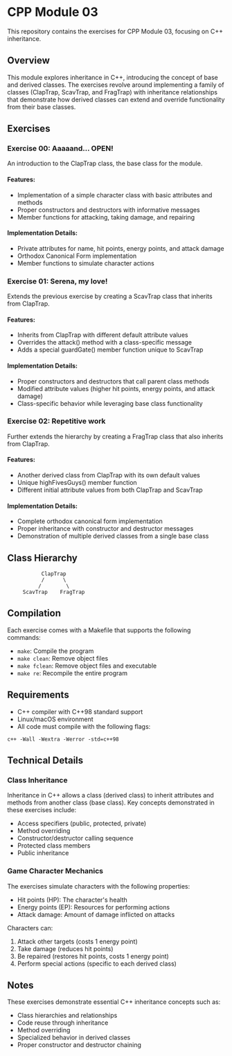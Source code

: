 # CPP Module 03

This repository contains the exercises for CPP Module 03, focusing on C++ inheritance.

## Overview

This module explores inheritance in C++, introducing the concept of base and derived classes. The exercises revolve around implementing a family of classes (ClapTrap, ScavTrap, and FragTrap) with inheritance relationships that demonstrate how derived classes can extend and override functionality from their base classes.

## Exercises

### Exercise 00: Aaaaand... OPEN!

An introduction to the ClapTrap class, the base class for the module.

#### Features:
- Implementation of a simple character class with basic attributes and methods
- Proper constructors and destructors with informative messages
- Member functions for attacking, taking damage, and repairing

#### Implementation Details:
- Private attributes for name, hit points, energy points, and attack damage
- Orthodox Canonical Form implementation
- Member functions to simulate character actions

### Exercise 01: Serena, my love!

Extends the previous exercise by creating a ScavTrap class that inherits from ClapTrap.

#### Features:
- Inherits from ClapTrap with different default attribute values
- Overrides the attack() method with a class-specific message
- Adds a special guardGate() member function unique to ScavTrap

#### Implementation Details:
- Proper constructors and destructors that call parent class methods
- Modified attribute values (higher hit points, energy points, and attack damage)
- Class-specific behavior while leveraging base class functionality

### Exercise 02: Repetitive work

Further extends the hierarchy by creating a FragTrap class that also inherits from ClapTrap.

#### Features:
- Another derived class from ClapTrap with its own default values
- Unique highFivesGuys() member function
- Different initial attribute values from both ClapTrap and ScavTrap

#### Implementation Details:
- Complete orthodox canonical form implementation
- Proper inheritance with constructor and destructor messages
- Demonstration of multiple derived classes from a single base class

## Class Hierarchy

```
           ClapTrap
           /      \
          /        \
     ScavTrap    FragTrap
```

## Compilation

Each exercise comes with a Makefile that supports the following commands:
- `make`: Compile the program
- `make clean`: Remove object files
- `make fclean`: Remove object files and executable
- `make re`: Recompile the entire program

## Requirements

- C++ compiler with C++98 standard support
- Linux/macOS environment
- All code must compile with the following flags:
```
c++ -Wall -Wextra -Werror -std=c++98
```

## Technical Details

### Class Inheritance

Inheritance in C++ allows a class (derived class) to inherit attributes and methods from another class (base class). Key concepts demonstrated in these exercises include:

- Access specifiers (public, protected, private)
- Method overriding
- Constructor/destructor calling sequence
- Protected class members
- Public inheritance

### Game Character Mechanics

The exercises simulate characters with the following properties:
- Hit points (HP): The character's health
- Energy points (EP): Resources for performing actions
- Attack damage: Amount of damage inflicted on attacks

Characters can:
1. Attack other targets (costs 1 energy point)
2. Take damage (reduces hit points)
3. Be repaired (restores hit points, costs 1 energy point)
4. Perform special actions (specific to each derived class)

## Notes

These exercises demonstrate essential C++ inheritance concepts such as:
- Class hierarchies and relationships
- Code reuse through inheritance
- Method overriding
- Specialized behavior in derived classes
- Proper constructor and destructor chaining